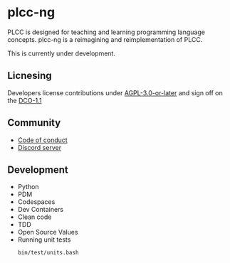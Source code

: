 # plcc-ng

PLCC is designed for teaching and learning programming language concepts.
plcc-ng is a reimagining and reimplementation of PLCC.

This is currently under development.

## Licnesing

Developers license contributions under [AGPL-3.0-or-later](LICENSES/AGPL-3.0-or-later.txt) and sign off on the
[DCO-1.1](DCO-1.1.txt)

## Community

- [Code of conduct](CODE_OF_CONDUCT.md)
- [Discord server]((https://discord.gg/EVtNSxS9E2))

## Development

- Python
- PDM
- Codespaces
- Dev Containers
- Clean code
- TDD
- Open Source Values
- Running unit tests
  ```
  bin/test/units.bash
  ```
